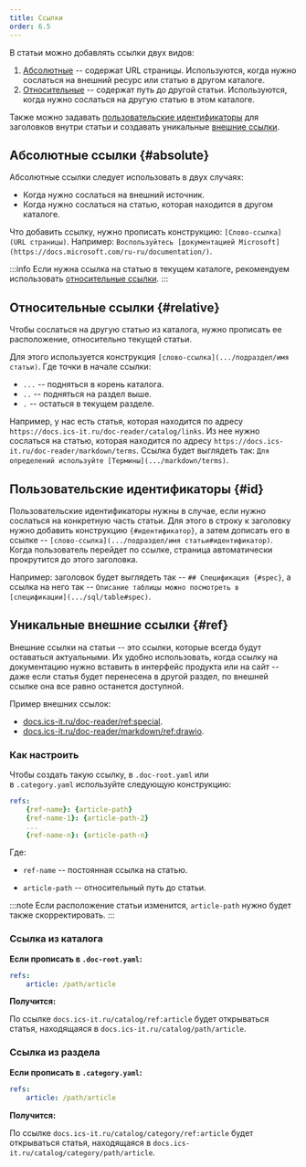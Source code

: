 ```yaml
---
title: Ссылки
order: 6.5
---
```

В статьи можно добавлять ссылки двух видов:
1. [Абсолютные](#absolute) -- содержат URL страницы. Используются, когда нужно сослаться на внешний ресурс или статью в другом каталоге.
2. [Относительные](#relative) -- содержат путь до другой статьи. Используются, когда нужно сослаться на другую статью в этом каталоге.

Также можно задавать [пользовательские идентификаторы](#id) для заголовков внутри статьи и создавать уникальные [внешние ссылки](#ref).

## Абсолютные ссылки {#absolute}
Абсолютные ссылки следует использовать в двух случаях:
- Когда нужно сослаться на внешний источник.
- Когда нужно сослаться на статью, которая находится в другом каталоге.

Что добавить ссылку, нужно прописать конструкцию: `[Слово-ссылка](URL страницы)`. Например: `Воспользуйтесь [документацией Microsoft](https://docs.microsoft.com/ru-ru/documentation/)`.

:::info
Если нужна ссылка на статью в текущем каталоге, рекомендуем использовать [относительные ссылки](#relative).
:::

## Относительные ссылки {#relative}
Чтобы сослаться на другую статью из каталога, нужно прописать ее расположение, относительно текущей статьи. 

Для этого используется конструкция `[cлово-ссылка](.../подраздел/имя статьи)`. Где точки в начале ссылки:

- `...` -- подняться в корень каталога. 
- `..` -- подняться на раздел выше.
- `.` -- остаться в текущем разделе.

Например, у нас есть статья, которая находится по адресу `https://docs.ics-it.ru/doc-reader/catalog/links`. Из нее нужно сослаться на статью, которая находится по адресу `https://docs.ics-it.ru/doc-reader/markdown/terms`. Ссылка будет выглядеть так: `Для определений используйте [Термины](.../markdown/terms)`.



## Пользовательские идентификаторы {#id}

Пользовательские идентификаторы нужны в случае, если нужно сослаться на конкретную часть статьи. Для этого в строку к заголовку нужно добавить конструкцию `{#идентификатор}`, а затем дописать его в ссылке -- `[слово-ссылка](.../подраздел/имя статьи#идентификатор)`. Когда пользователь перейдет по ссылке, страница автоматически прокрутится до этого заголовка.

Например: заголовок будет выглядеть так -- `## Спецификация {#spec}`, а ссылка на него так -- `Описание таблицы можно посмотреть в [спецификации](.../sql/table#spec)`.


## Уникальные внешние ссылки {#ref}

Внешние ссылки на статьи -- это ссылки, которые всегда будут оставаться актуальными. Их удобно использовать, когда ссылку на документацию нужно вставить в интерфейс продукта или на сайт -- даже если статья будет перенесена в другой раздел, по внешней ссылке она все равно останется доступной.

Пример внешних ссылок:
- [docs.ics-it.ru/doc-reader/ref:special](https://docs.ics-it.ru/doc-reader/ref:special).
- [docs.ics-it.ru/doc-reader/markdown/ref:drawio](https://docs.ics-it.ru/doc-reader/markdown/ref:drawio).

### Как настроить
Чтобы создать такую ссылку, в `.doc-root.yaml` или в `.category.yaml` используйте следующую конструкцию:

```yaml
refs:
    {ref-name}: {article-path} 
    {ref-name-1}: {article-path-2}
    ...
    {ref-name-n}: {article-path-n}
```

Где:

- `ref-name` -- постоянная ссылка на статью.

- `article-path` -- относительный путь до статьи. 

:::note
Если расположение статьи изменится, `article-path` нужно будет также скорректировать.
:::

### Ссылка из каталога
**Если прописать в `.doc-root.yaml`:**

```yaml
refs:
    article: /path/article
```

**Получится:**

По ссылке `docs.ics-it.ru/catalog/ref:article` будет открываться статья, находящаяся в `docs.ics-it.ru/catalog/path/article`.

### Ссылка из раздела
**Если прописать в `.category.yaml`:**

```yaml
refs:
    article: /path/article
```
**Получится:**

По ссылке `docs.ics-it.ru/catalog/category/ref:article` будет открываться статья, находящаяся в `docs.ics-it.ru/catalog/category/path/article`.
